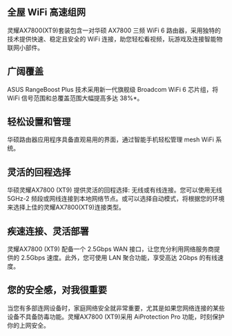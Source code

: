 ## 全屋 WiFi 高速组网

灵耀AX7800(XT9)套装包含一对华硕 AX7800 三频 WiFi 6 路由器，采用独特的技术提供快速、稳定且安全的 WiFi 连接，助您轻松看视频，玩游戏及连接智能物联网小部件。

## 广阔覆盖

ASUS RangeBoost Plus 技术采用新一代旗舰级 Broadcom WiFi 6 芯片组，将 WiFi 信号范围和总覆盖范围大幅提高多达 38%*。

## 轻松设置和管理

华硕路由器应用程序具备直观易用的界面，通过智能手机轻松管理 mesh WiFi 系统。

## 灵活的回程选择

华硕灵耀AX7800 (XT9) 提供灵活的回程选择: 无线或有线连接。您可以使用无线 5GHz-2 频段或网线连接到本地网络节点。或可以选择自动模式，将根据您的环境来选择上佳的灵耀AX7800(XT9)连接类型。

## 疾速连接、灵活部署

灵耀AX7800 (XT9) 配备一个 2.5Gbps WAN 接口，让您充分利用网络服务商提供的 2.5Gbps 速度。此外，您可使用 LAN 聚合功能，享受高达 2Gbps 的有线速度。

## 您的安全感，对我很重要

当您有多部连网设备时，家庭网络安全就非常重要，尤其是如果您网络连接的某些设备不具备防毒功能。灵耀AX7800 (XT9)采用 AiProtection Pro 功能，时刻保护你的上网安全。